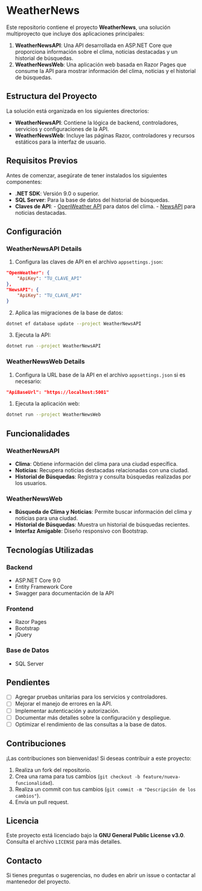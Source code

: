 # WeatherNews

Este repositorio contiene el proyecto **WeatherNews**, una solución multiproyecto que incluye dos aplicaciones principales:

1. **WeatherNewsAPI**: Una API desarrollada en ASP.NET Core que proporciona información sobre el clima, noticias destacadas y un historial de búsquedas.
2. **WeatherNewsWeb**: Una aplicación web basada en Razor Pages que consume la API para mostrar información del clima, noticias y el historial de búsquedas.

## Estructura del Proyecto

La solución está organizada en los siguientes directorios:

- **WeatherNewsAPI**: Contiene la lógica de backend, controladores, servicios y configuraciones de la API.
- **WeatherNewsWeb**: Incluye las páginas Razor, controladores y recursos estáticos para la interfaz de usuario.


## Requisitos Previos

Antes de comenzar, asegúrate de tener instalados los siguientes componentes:

- **.NET SDK**: Versión 9.0 o superior.
- **SQL Server**: Para la base de datos del historial de búsquedas.
- **Claves de API**:
      - [OpenWeather API](https://openweathermap.org/api) para datos del clima.
      - [NewsAPI](https://newsapi.org/) para noticias destacadas.

## Configuración

### WeatherNewsAPI Details

1. Configura las claves de API en el archivo `appsettings.json`:

```json
"OpenWeather": {
    "ApiKey": "TU_CLAVE_API"
},
"NewsAPI": {
    "ApiKey": "TU_CLAVE_API"
}
```

2. Aplica las migraciones de la base de datos:

```bash
dotnet ef database update --project WeatherNewsAPI
```

3. Ejecuta la API:

```bash
dotnet run --project WeatherNewsAPI
```

### WeatherNewsWeb Details

1. Configura la URL base de la API en el archivo `appsettings.json` si es necesario:

```json
"ApiBaseUrl": "https://localhost:5001"
```

1. Ejecuta la aplicación web:

```bash
dotnet run --project WeatherNewsWeb
```

## Funcionalidades

### WeatherNewsAPI

- **Clima**: Obtiene información del clima para una ciudad específica.
- **Noticias**: Recupera noticias destacadas relacionadas con una ciudad.
- **Historial de Búsquedas**: Registra y consulta búsquedas realizadas por los usuarios.

### WeatherNewsWeb

- **Búsqueda de Clima y Noticias**: Permite buscar información del clima y noticias para una ciudad.
- **Historial de Búsquedas**: Muestra un historial de búsquedas recientes.
- **Interfaz Amigable**: Diseño responsivo con Bootstrap.

## Tecnologías Utilizadas

### Backend

- ASP.NET Core 9.0
- Entity Framework Core
- Swagger para documentación de la API

### Frontend

- Razor Pages
- Bootstrap
- jQuery

### Base de Datos

- SQL Server

## Pendientes

- [ ] Agregar pruebas unitarias para los servicios y controladores.
- [ ] Mejorar el manejo de errores en la API.
- [ ] Implementar autenticación y autorización.
- [ ] Documentar más detalles sobre la configuración y despliegue.
- [ ] Optimizar el rendimiento de las consultas a la base de datos.

## Contribuciones

¡Las contribuciones son bienvenidas! Si deseas contribuir a este proyecto:

1. Realiza un fork del repositorio.
2. Crea una rama para tus cambios (`git checkout -b feature/nueva-funcionalidad`).
3. Realiza un commit con tus cambios (`git commit -m "Descripción de los cambios"`).
4. Envía un pull request.

## Licencia

Este proyecto está licenciado bajo la **GNU General Public License v3.0**. Consulta el archivo `LICENSE` para más detalles.

## Contacto

Si tienes preguntas o sugerencias, no dudes en abrir un issue o contactar al mantenedor del proyecto.